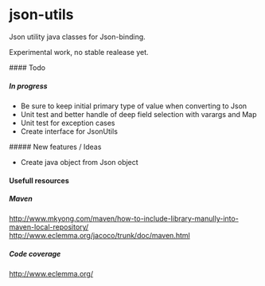 # json-utils
Json utility java classes for Json-binding.

Experimental work, no stable realease yet.

#### Todo

##### In progress

- Be sure to keep initial primary type of value when converting to Json
- Unit test and better handle of deep field selection with varargs and Map
- Unit test for exception cases
- Create interface for JsonUtils

##### New features / Ideas

- Create java object from Json object

#### Usefull resources 

##### Maven

http://www.mkyong.com/maven/how-to-include-library-manully-into-maven-local-repository/
http://www.eclemma.org/jacoco/trunk/doc/maven.html

##### Code coverage

http://www.eclemma.org/
